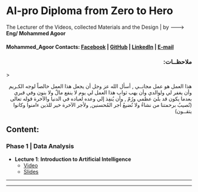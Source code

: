 # AI-pro Diploma from Zero to Hero
The Lecturer of the Videos, collected Materials and the Design | by --->  __Eng/ Mohammed Agoor__ <br />
#### Mohammed_Agoor Contacts: [Facebook](https://www.facebook.com/agoormachine/) |  [GitHub](https://www.github.com/AGOOR97/) |  [LinkedIn](https://www.linkedin.com/in/mlagoor/) |  [E-mail](mohammedagoor1997@gmail.com)  <br />

<h3 align='right'> :ملاحظــات  </h3>  
> <p align='right'> هذا العمل هو عمل مجانــي , أسأل الله عز وجل أن يجعل هذا العمل خالصاً لوجه الكـريم وأن يغفر لي ولوالدي وأن يهب ثواب هذا العمل لي يوم لا ينفع مالٌ ولا بنون وفي قبري بعدما يكون قد بليَ عظمي ورُمّ , وأن يُنفِذ إلي وعده لعباده في الدنيا والآخرة قوله تعالى (نُصيبُ برحمتنا من نشاءُ ولا نُضيعُ أجر المُحسنين, ولأجر الآخرة خير للذين ءامنوا وكانوا يتقــون)  </p>



## Content:
### Phase 1 | Data Analysis
- __Lecture 1__: **Introduction to Artificial Intelligence**
  - [Video](https://www.youtube.com/watch?v=oWpiRKboJMA&list=PLPL82Je6Igwgpe-m6hwBQOl878BTkWWSN)
  - [Slides](https://drive.google.com/file/d/1S7EN5A2QgyH59ScnZAZM_7sE8h-1QJZM/view?usp=sharing)   <br />
 ------------------------------------------------------------------------------------------------------------------------------



---------------------------------------------------------------------------------------------------------------------------------
